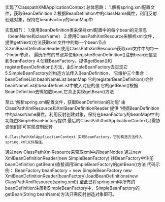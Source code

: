 实现了ClasspathXMlApplicationContext
总体思路：
    1.解析spring.xml配置文件，获取BeanDefinition
    2.根据BeanDefinition中的className属性，利用反射创建对象，保持在beanFactory的beanMap中

实现细节：
    1.使用BeanDefinition类来保持xml配置中的每个bean的元信息（beanName和className）
    2.使用ClassPathXmlResource来解析xml文件，提供getNext()方法获取xml文件中的每一个bean节点
    3.XmlBeanDefinitionReader使用ClassPathXmlResource获取xml文件中的每一个bean节点， 遍历所有的节点并使用registerBeanDefinition()注册bean元信息到BeanFactory
    4.创建BeanFactory，提供getBean()和registerBeanDefinition()方法，由SimpleBeanFactory去实现它
    5.SimpleBeanFactory的构造方法传入BeanDefinition，
它维护三个集合：beanDefineList beanNameList beanMap
它的registerBeanDefinition()会往beanNameList和beanDefineList中放入对应的值
它的getBean()根据BeanDefinition去懒加载bean,它真正实现getBean()方法

至此 
‘解析spring.xml配置文件，获取BeanDefinition的功能’ 由 ClassPathXmlResource和XmlBeanDefinitionReader 提供
‘根据BeanDefinition中的className属性，利用反射创建对象，保持在beanFactory的beanMap中’的功能由SimpleBeanFactory提供
最后的ClassPathXmlApplicationContext只需协调他们即可实现控制反转

    6.ClassPathXmlApplicationContext 实现BeanFactory，它的构造方法传入spring.xml文件路径，
通过new ClassPathXmlResource来获取xml中的beanNodes
通过new XmlBeanDefinitionReader(new SimpleBeanFactory) 往BeanFactory中注册beanDefinition
getBean()直接调用SimpleBeanFactory的getBean()方法
代码示例：
BeanFactory beanFactory = new SimpleBeanFactory
new XmlBeanDefinitionReader(beanFactory).loadBeanDefinitions(new ClassPathXmlResource(spring.xml))
至此已将spring.xml中所有的beanDefinition注册到SimpleBeanFactory中，SimpleBeanFactory的getBean(String beanName)方法只需反射创造对象即可。

 